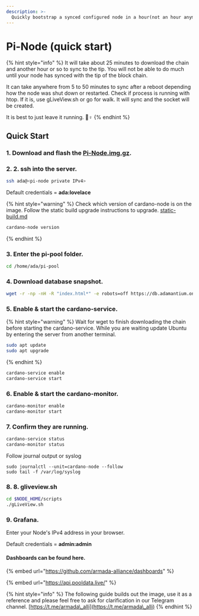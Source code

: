 ```yaml
---
description: >-
  Quickly bootstrap a synced configured node in a hour(not an hour anymore 1.29)!
---
```


# Pi-Node (quick start)

{% hint style="info" %}
It will take about 25 minutes to download the chain and another hour or so to sync to the tip. You will not be able to do much until your node has synced with the tip of the block chain.

It can take anywhere from 5 to 50 minutes to sync after a reboot depending how the node was shut down or restarted. Check if process is running with htop. If it is, use gLiveView.sh or go for walk. It will sync and the socket will be created.

It is best to just leave it running. 🏃♀
{% endhint %}

## Quick Start

### **1. Download and flash the** [**Pi-Node.img.gz**](https://db.adamantium.online/Pi-Node.img.gz)**.**

### 2. 2. ssh into the server.

```bash
ssh ada@<pi-node private IPv4>
```

Default credentials = **ada:lovelace**

{% hint style="warning" %}
Check which version of cardano-node is on the image. Follow the static build upgrade instructions to upgrade. [static-build.md](../../updating-a-cardano-node/static-build.md "mention")

```bash
cardano-node version
```
{% endhint %}

### 3. Enter the pi-pool folder.

```bash
cd /home/ada/pi-pool
```

### 4. Download database snapshot.

```bash
wget -r -np -nH -R "index.html*" -e robots=off https://db.adamantium.online/db/
```

### 5. Enable & start the cardano-service.

{% hint style="warning" %}
Wait for wget to finish downloading the chain before starting the cardano-service. While you are waiting update Ubuntu by entering the server from another terminal.

```bash
sudo apt update
sudo apt upgrade
```
{% endhint %}

```bash
cardano-service enable
cardano-service start
```

### 6. Enable & start the cardano-monitor.

```bash
cardano-monitor enable
cardano-monitor start
```

### 7. Confirm they are running.

```bash
cardano-service status
cardano-monitor status
```

Follow journal output or syslog

```
sudo journalctl --unit=cardano-node --follow
sudo tail -f /var/log/syslog
```

### 8. 8. gliveview.sh

```bash
cd $NODE_HOME/scripts
./gLiveView.sh
```

### 9. Grafana.

Enter your Node's IPv4 address in your browser.

Default credentials = **admin:admin**

#### Dashboards can be found here.

{% embed url="https://github.com/armada-alliance/dashboards" %}

{% embed url="https://api.pooldata.live/" %}

{% hint style="info" %}
The following guide builds out the image, use it as a reference and please feel free to ask for clarification in our Telegram channel. [https://t.me/armada\_alli](https://t.me/armada\_alli)
{% endhint %}
